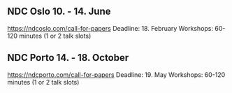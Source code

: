 ## NDC Oslo 10. - 14. June
https://ndcoslo.com/call-for-papers
Deadline: 18. February
Workshops: 60-120 minutes (1 or 2 talk slots)


## NDC Porto 14. - 18. October
https://ndcporto.com/call-for-papers
Deadline: 19. May
Workshops: 60-120 minutes (1 or 2 talk slots)